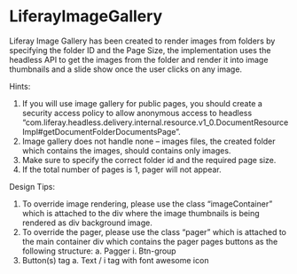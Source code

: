 # LiferayImageGallery

Liferay Image Gallery has been created to render images from folders by specifying the folder ID and the Page Size, the implementation uses the headless API to get the images from the folder and render it into image thumbnails and a slide show once the user clicks on any image.

Hints:
1.	If you will use image gallery for public pages, you should create a security access policy to allow anonymous access to headless “com.liferay.headless.delivery.internal.resource.v1_0.DocumentResourceImpl#getDocumentFolderDocumentsPage”.
2.	Image gallery does not handle none – images files, the created folder which contains the images, should contains only images.
3.	Make sure to specify the correct folder id and the required page size.
4.	If the total number of pages is 1, pager will not appear. 


Design Tips:
1.	To override image rendering, please use the class “imageContainer” which is attached to the div where the image thumbnails is being rendered as div background image.
2.	To override the pager, please use the class “pager” which is attached to the main container div which contains the pager pages buttons as the following structure:
a.	Pagger
i.	Btn-group
1.	Button(s) tag
a.	Text / i tag with font awesome icon 


